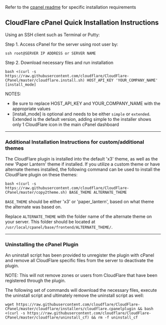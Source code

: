 Refer to the [cpanel readme](cloudflare/README) for specific installation requirements

## CloudFlare cPanel Quick Installation Instructions

Using an SSH client such as Terminal or Putty:

Step 1. Access cPanel for the server using root user by:

`ssh root@SERVER IP ADDRESS or SERVER NAME`

Step 2. Download necessary files and run installation

`bash <(curl -s https://raw.githubusercontent.com/cloudflare/CloudFlare-CPanel/master/cloudflare.install.sh) HOST_API_KEY 'YOUR_COMPANY_NAME' [install_mode]`

NOTES:
- Be sure to replace HOST_API_KEY and YOUR_COMPANY_NAME with the appropriate values
- [install_mode] is optional and needs to be either `simple` or `extended`. Extended is the default version, adding simple to the installer shows only 1 CloudFlare icon in the main cPanel dashboard

---

### Additional Installation Instructions for custom/additional themes

The CloudFlare plugin is installed into the default 'x3' theme, as well as the new 'Paper Lantern' theme if installed. If you utilize a custom theme or have alternate themes installed, the following command can be used to install the CloudFlare plugin on these themes:

`bash <(curl -s https://raw.githubusercontent.com/cloudflare/CloudFlare-CPanel/master/copy2theme.sh) BASE_THEME ALTERNATE_THEME`

`BASE_THEME` should be either 'x3' or 'paper_lantern', based on what theme the alternate was based on.

Replace `ALTERNATE_THEME` with the folder name of the alternate theme on your server. This folder should be located at `/usr/local/cpanel/base/frontend/ALTERNATE_THEME/`.

---

### Uninstalling the cPanel Plugin

An uninstall script has been provided to unregister the plugin with cPanel and remove all CloudFlare specific files from the server to deactivate the plugin.

NOTE: This will not remove zones or users from CloudFlare that have been registered through the plugin.

The following set of commands will download the necessary files, execute the uninstall script and ultimately remove the uninstall script as well:

`wget https://raw.githubusercontent.com/cloudflare/CloudFlare-CPanel/master/cloudflare/installers/cloudflare.cpanelplugin && bash <(curl -s https://raw.githubusercontent.com/cloudflare/CloudFlare-CPanel/master/cloudflare/uninstall_cf) && rm -f uninstall_cf`
